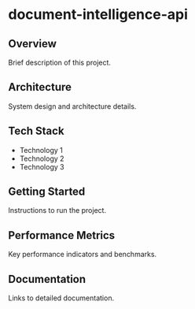 # document-intelligence-api

## Overview
Brief description of this project.

## Architecture
System design and architecture details.

## Tech Stack
- Technology 1
- Technology 2  
- Technology 3

## Getting Started
Instructions to run the project.

## Performance Metrics
Key performance indicators and benchmarks.

## Documentation
Links to detailed documentation.
